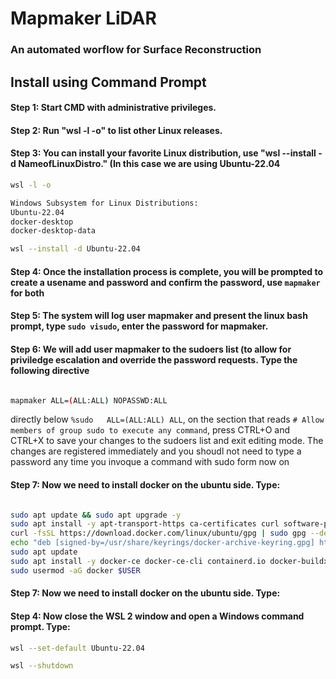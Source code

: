 # Mapmaker LiDAR

### An automated worflow for Surface Reconstruction

## Install using Command Prompt

#### Step 1: Start CMD with administrative privileges.

#### Step 2: Run "wsl -l -o" to list other Linux releases.

#### Step 3: You can install your favorite Linux distribution, use "wsl --install -d NameofLinuxDistro." (In this case we are using Ubuntu-22.04

```sh
wsl -l -o

Windows Subsystem for Linux Distributions:
Ubuntu-22.04
docker-desktop
docker-desktop-data

wsl --install -d Ubuntu-22.04
```

#### Step 4: Once the installation process is complete, you will be prompted to create a usename and password and confirm the password, use `mapmaker` for both

#### Step 5: The system will log user mapmaker and present the linux bash prompt, type `sudo visudo`, enter the password for mapmaker.

#### Step 6: We will add user mapmaker to the sudoers list (to allow for priviledge escalation and override the password requests. Type the following directive

```sh

mapmaker ALL=(ALL:ALL) NOPASSWD:ALL

```

directly below `%sudo   ALL=(ALL:ALL) ALL`, on the section that reads `# Allow members of group sudo to execute any command`, press CTRL+O and CTRL+X to save your changes to the 
sudoers list and exit editing mode. The changes are registered immediately and you shoudl not need to type a password any time you invoque a command with sudo form now on

#### Step 7: Now we need to install docker on the ubuntu side. Type:

```sh

sudo apt update && sudo apt upgrade -y
sudo apt install -y apt-transport-https ca-certificates curl software-properties-common
curl -fsSL https://download.docker.com/linux/ubuntu/gpg | sudo gpg --dearmor -o /usr/share/keyrings/docker-archive-keyring.gpg
echo "deb [signed-by=/usr/share/keyrings/docker-archive-keyring.gpg] https://download.docker.com/linux/ubuntu $(lsb_release -cs) stable" | sudo tee /etc/apt/sources.list.d/docker.list > /dev/null
sudo apt update
sudo apt install -y docker-ce docker-ce-cli containerd.io docker-buildx-plugin docker-compose-plugin
sudo usermod -aG docker $USER

```

#### Step 7: Now we need to install docker on the ubuntu side. Type:

#### Step 4: Now close the WSL 2 window and open a Windows command prompt. Type:

```sh
wsl --set-default Ubuntu-22.04

wsl --shutdown

```
